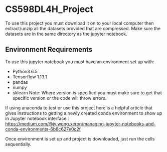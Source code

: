 # CS598DL4H_Project

To use this project you must download it on to your local computer then extract/unzip all the datasets provided that are compressed. Make sure the datasets are in the same directory as the jupyter notebook.

## Environment Requirements
To use this jupyter notebook you must have an environment set up with:
- Python3.6.5
- Tensorflow 1.13.1
- pandas 
- numpy 
- sklearn
Note: Where version is specified you must make sure to get that specific version or the code will throw errors.

If using anaconda to test or use this project here is a helpful article that gives instructions to getting a newly created conda environment to show up in Jupyter notebook interface : https://medium.com/@jy.wong.xeron/managing-jupyter-notebooks-and-conda-environments-6b8c627e0c2f

Once environment is set up and project is downloaded, just run the cells sequentially.

